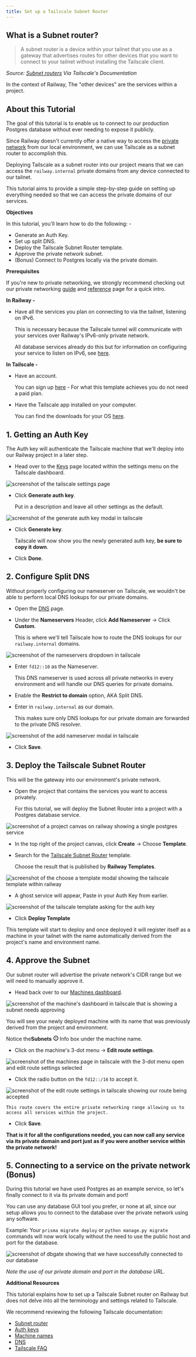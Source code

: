 ```yaml
---
title: Set up a Tailscale Subnet Router
---
```


## What is a Subnet router?

> A subnet router is a device within your tailnet that you use as a gateway that advertises routes for other devices that you want to connect to your tailnet without installing the Tailscale client.

*Source: <a href="https://tailscale.com/kb/1019/subnets" target="_blank">Subnet routers</a> Via Tailscale's Documentation*

In the context of Railway, The "other devices" are the services within a project.

## About this Tutorial

The goal of this tutorial is to enable us to connect to our production Postgres database without ever needing to expose it publicly.

Since Railway doesn't currently offer a native way to access the <a href="https://docs.railway.app/reference/private-networking" target="_blank">private network</a> from our local environment, we can use Tailscale as a subnet router to accomplish this.

Deploying Tailscale as a subnet router into our project means that we can access the `railway.internal` private domains from any device connected to our tailnet.

This tutorial aims to provide a simple step-by-step guide on setting up everything needed so that we can access the private domains of our services.

**Objectives**

In this tutorial, you'll learn how to do the following: -

- Generate an Auth Key.
- Set up split DNS.
- Deploy the Tailscale Subnet Router template.
- Approve the private network subnet.
- (Bonus) Connect to Postgres locally via the private domain.

**Prerequisites**

If you're new to private networking, we strongly recommend checking out our private networking [guide](/guides/private-networking) and [reference](/reference/private-networking) page for a quick intro.

**In Railway -**

- Have all the services you plan on connecting to via the tailnet, listening on IPv6.

    This is necessary because the Tailscale tunnel will communicate with your services over Railway's IPv6-only private network.

    All database services already do this but for information on configuring your service to listen on IPv6, see [here](/guides/private-networking#listen-on-ipv6).

**In Tailscale -**

- Have an account.

    You can sign up <a href="https://login.tailscale.com/start" target="_blank">here</a> - For what this template achieves you do not need a paid plan.

- Have the Tailscale app installed on your computer.

    You can find the downloads for your OS <a href="https://tailscale.com/download" target="_blank">here</a>.

## 1. Getting an Auth Key

The Auth key will authenticate the Tailscale machine that we'll deploy into our Railway project in a later step.

- Head over to the [Keys](https://login.tailscale.com/admin/settings/keys) page located within the settings menu on the Tailscale dashboard.

<Image src="https://res.cloudinary.com/railway/image/upload/v1724349121/docs/tutorials/tailscale-subnet-router/keys_page_vohahp.png"
alt="screenshot of the tailscale settings page"
layout="responsive"
width={1261} height={772} quality={100} />

- Click **Generate auth key**.

    Put in a description and leave all other settings as the default.

<Image src="https://res.cloudinary.com/railway/image/upload/v1724349121/docs/tutorials/tailscale-subnet-router/generate_auth_key_oxqr8m.png"
alt="screenshot of the generate auth key modal in tailscale"
layout="responsive"
width={602} height={855} quality={100} />

- Click **Generate key**.

    Tailscale will now show you the newly generated auth key, **be sure to copy it down**.

- Click **Done**.

## 2. Configure Split DNS

Without properly configuring our nameserver on Tailscale, we wouldn't be able to perform local DNS lookups for our private domains.

- Open the <a href="https://login.tailscale.com/admin/dns" target="_blank">DNS</a> page.

- Under the **Nameservers** Header, click **Add Nameserver** → Click **Custom**.

    This is where we'll tell Tailscale how to route the DNS lookups for our `railway.internal` domains.

<Image src="https://res.cloudinary.com/railway/image/upload/v1724349122/docs/tutorials/tailscale-subnet-router/tailscale_nameservers_en8oma.png"
alt="screenshot of the nameservers dropdown in tailscale"
layout="responsive"
width={813} height={683} quality={100} />

- Enter `fd12::10` as the Nameserver.

    This DNS nameserver is used across all private networks in every environment and will handle our DNS queries for private domains.

- Enable the **Restrict to domain** option, AKA Split DNS.

- Enter in `railway.internal` as our domain.

    This makes sure only DNS lookups for our private domain are forwarded to the private DNS resolver.
    
<Image src="https://res.cloudinary.com/railway/image/upload/v1724349120/docs/tutorials/tailscale-subnet-router/add_nameserver_mlkk5y.png"
alt="screenshot of the add nameserver modal in tailscale"
layout="responsive"
width={602} height={572} quality={100} />

- Click **Save**.

## 3. Deploy the Tailscale Subnet Router

This will be the gateway into our environment's private network.

- Open the project that contains the services you want to access privately.

    For this tutorial, we will deploy the Subnet Router into a project with a Postgres database service.

<Image src="https://res.cloudinary.com/railway/image/upload/v1724349122/docs/tutorials/tailscale-subnet-router/project_with_postgres_x19ggr.png"
alt="screenshot of a project canvas on railway showing a single postgres service"
layout="responsive"
width={1363} height={817} quality={100} />

- In the top right of the project canvas, click **Create** → Choose **Template**.

- Search for the <a href="https://railway.app/template/tailscale" target="_blank">Tailscale Subnet Router</a> template.

    Choose the result that is published by **Railway Templates**.

<Image src="https://res.cloudinary.com/railway/image/upload/v1724349120/docs/tutorials/tailscale-subnet-router/tailscale_subnet_router_template_b9vzt4.png"
alt="screenshot of the choose a template modal showing the tailscale template within railway"
layout="responsive"
width={660} height={409} quality={100} />

- A ghost service will appear, Paste in your Auth Key from earlier.

<Image src="https://res.cloudinary.com/railway/image/upload/v1724349120/docs/tutorials/tailscale-subnet-router/tailscale_subnet_router_ghost_jjyt2s.png"
alt="screenshot of the tailscale template asking for the auth key"
layout="responsive"
width={1363} height={817} quality={100} />

- Click **Deploy Template**

This template will start to deploy and once deployed it will register itself as a machine in your tailnet with the name automatically derived from the project's name and environment name.

## 4. Approve the Subnet

Our subnet router will advertise the private network's CIDR range but we will need to manually approve it.

- Head back over to our [Machines dashboard](https://login.tailscale.com/admin/machines).

<Image src="https://res.cloudinary.com/railway/image/upload/v1724349122/docs/tutorials/tailscale-subnet-router/tailscale_machines_d3qcey.png"
alt="screenshot of the machine's dashboard in tailscale that is showing a subnet needs approving"
layout="responsive"
width={1261} height={560} quality={100} />

You will see your newly deployed machine with its name that was previously derived from the project and environment.

<div style={{'display': "inline-flex", 'align-items': "center"}}>
    <span style={{ "marginRight": "8px" }}>Notice the</span><strong style={{ "marginRight": "3px" }}>Subnets</strong>
    <svg xmlns="http://www.w3.org/2000/svg" width="1em" height="1em" viewBox="0 0 24 24" fill="none" stroke="currentColor" stroke-width="2.75" stroke-linecap="round" stroke-linejoin="round" class="ml-1"><circle cx="12" cy="12" r="10"></circle><line x1="12" y1="8" x2="12" y2="12"></line><line x1="12" y1="16" x2="12.01" y2="16"></line></svg>
    <span style={{ "marginLeft": "6px" }}>Info box under the machine name.</span>
</div>

- Click on the machine's 3-dot menu → **Edit route settings**.

<Image src="https://res.cloudinary.com/railway/image/upload/v1724349121/docs/tutorials/tailscale-subnet-router/machine_3_dot_menu_ygqktw.png"
alt="screenshot of the machines page in tailscale with the 3-dot menu open and edit route settings selected"
layout="responsive"
width={1320} height={593} quality={100} />

- Click the radio button on the `fd12::/16` to accept it.

<Image src="https://res.cloudinary.com/railway/image/upload/v1724349120/docs/tutorials/tailscale-subnet-router/edit_route_settings_tyna0n.png"
alt="screenshot of the edit route settings in tailscale showing our route being accepted"
layout="responsive"
width={602} height={526} quality={100} />

    This route covers the entire private networking range allowing us to access all services within the project.

- Click **Save**.

**That is it for all the configurations needed, you can now call any service via its private domain and port just as if you were another service within the private network!**

## 5. Connecting to a service on the private network (Bonus)

During this tutorial we have used Postgres as an example service, so let's finally connect to it via its private domain and port!

You can use any database GUI tool you prefer, or none at all, since our setup allows you to connect to the database over the private network using any software.

Example: Your `prisma migrate deploy` or `python manage.py migrate` commands will now work locally without the need to use the public host and port for the database.

<Image src="https://res.cloudinary.com/railway/image/upload/v1724349120/docs/tutorials/tailscale-subnet-router/dbgate_priv_net_mdjnlh.png"
alt="screenshot of dbgate showing that we have successfully connected to our database"
layout="responsive"
width={1316} height={506} quality={100} />

*Note the use of our private domain and port in the database URL.*

**Additional Resources**

This tutorial explains how to set up a Tailscale Subnet router on Railway but does not delve into all the terminology and settings related to Tailscale.

We recommend reviewing the following Tailscale documentation:

- [Subnet router](https://tailscale.com/kb/1019/subnets)
- [Auth keys](https://tailscale.com/kb/1085/auth-keys)
- [Machine names](https://tailscale.com/kb/1098/machine-names)
- [DNS](https://tailscale.com/kb/1054/dns?q=dns#use-dns-settings-in-the-admin-console)
- [Tailscale FAQ](https://tailscale.com/kb/1366/faq)